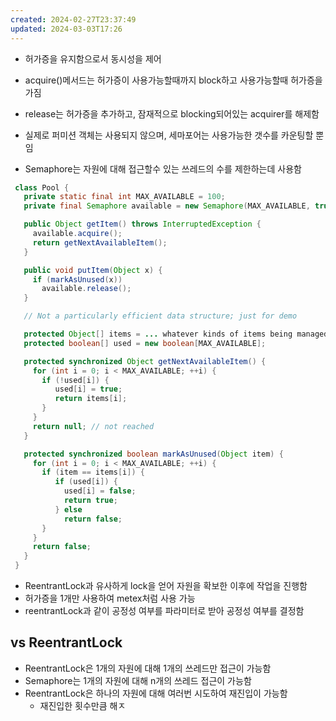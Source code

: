 ```yaml
---
created: 2024-02-27T23:37:49
updated: 2024-03-03T17:26
---
```

- 허가증을 유지함으로서 동시성을 제어
- acquire()메서드는 허가증이 사용가능할때까지 block하고 사용가능할때 허가증을 가짐
- release는 허가증을 추가하고, 잠재적으로 blocking되어있는 acquirer를 해제함

- 실제로 퍼미션 객체는 사용되지 않으며, 세마포어는 사용가능한 갯수를 카운팅할 뿐임

- Semaphore는 자원에 대해 접근할수 있는 쓰레드의 수를 제한하는데 사용함

```java
 class Pool {
   private static final int MAX_AVAILABLE = 100;
   private final Semaphore available = new Semaphore(MAX_AVAILABLE, true);

   public Object getItem() throws InterruptedException {
     available.acquire();
     return getNextAvailableItem();
   }

   public void putItem(Object x) {
     if (markAsUnused(x))
       available.release();
   }

   // Not a particularly efficient data structure; just for demo

   protected Object[] items = ... whatever kinds of items being managed
   protected boolean[] used = new boolean[MAX_AVAILABLE];

   protected synchronized Object getNextAvailableItem() {
     for (int i = 0; i < MAX_AVAILABLE; ++i) {
       if (!used[i]) {
          used[i] = true;
          return items[i];
       }
     }
     return null; // not reached
   }

   protected synchronized boolean markAsUnused(Object item) {
     for (int i = 0; i < MAX_AVAILABLE; ++i) {
       if (item == items[i]) {
          if (used[i]) {
            used[i] = false;
            return true;
          } else
            return false;
       }
     }
     return false;
   }
 }

```
- ReentrantLock과 유사하게 lock을 얻어 자원을 확보한 이후에 작업을 진행함
- 허가증을 1개만 사용하여 metex처럼 사용 가능
- reentrantLock과 같이 공정성 여부를 파라미터로 받아 공정성 여부를 결정함

## vs ReentrantLock
- ReentrantLock은 1개의 자원에 대해 1개의 쓰레드만 접근이 가능함
- Semaphore는 1개의 자원에 대해 n개의 쓰레드 접근이 가능함
- ReentrantLock은 하나의 자원에 대해 여러번 시도하여 재진입이 가능함
	- 재진입한 횟수만큼 해ㅈ

